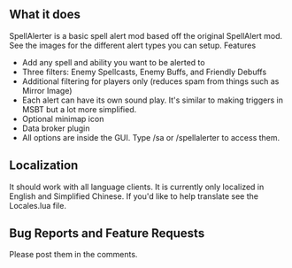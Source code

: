 ## What it does

SpellAlerter is a basic spell alert mod based off the original SpellAlert mod. See the images for the different alert types you can setup.
Features

* Add any spell and ability you want to be alerted to
* Three filters: Enemy Spellcasts, Enemy Buffs, and Friendly Debuffs
* Additional filtering for players only (reduces spam from things such as Mirror Image)
* Each alert can have its own sound play. It's similar to making triggers in MSBT but a lot more simplified.
* Optional minimap icon
* Data broker plugin
* All options are inside the GUI. Type /sa or /spellalerter to access them. 

## Localization

It should work with all language clients. It is currently only localized in English and Simplified Chinese. If you'd like to help translate see the Locales.lua file.

## Bug Reports and Feature Requests

Please post them in the comments.
